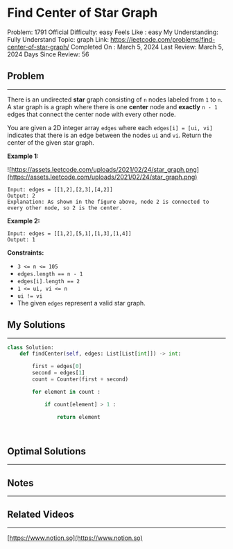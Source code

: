 # Find Center of Star Graph

Problem: 1791
Official Difficulty: easy
Feels Like : easy
My Understanding: Fully Understand
Topic: graph
Link: https://leetcode.com/problems/find-center-of-star-graph/
Completed On : March 5, 2024
Last Review: March 5, 2024
Days Since Review: 56

## Problem

---

There is an undirected **star** graph consisting of `n` nodes labeled from `1` to `n`. A star graph is a graph where there is one **center** node and **exactly** `n - 1` edges that connect the center node with every other node.

You are given a 2D integer array `edges` where each `edges[i] = [ui, vi]` indicates that there is an edge between the nodes `ui` and `vi`. Return the center of the given star graph.

**Example 1:**

![https://assets.leetcode.com/uploads/2021/02/24/star_graph.png](https://assets.leetcode.com/uploads/2021/02/24/star_graph.png)

```
Input: edges = [[1,2],[2,3],[4,2]]
Output: 2
Explanation: As shown in the figure above, node 2 is connected to every other node, so 2 is the center.
```

**Example 2:**

```
Input: edges = [[1,2],[5,1],[1,3],[1,4]]
Output: 1
```

**Constraints:**

- `3 <= n <= 105`
- `edges.length == n - 1`
- `edges[i].length == 2`
- `1 <= ui, vi <= n`
- `ui != vi`
- The given `edges` represent a valid star graph.

## My Solutions

---

```python
class Solution:
    def findCenter(self, edges: List[List[int]]) -> int:

        first = edges[0]
        second = edges[1]
        count = Counter(first + second)

        for element in count : 

            if count[element] > 1 : 

                return element
  
```

```python

```

## Optimal Solutions

---

## Notes

---

 

## Related Videos

---

[https://www.notion.so](https://www.notion.so)